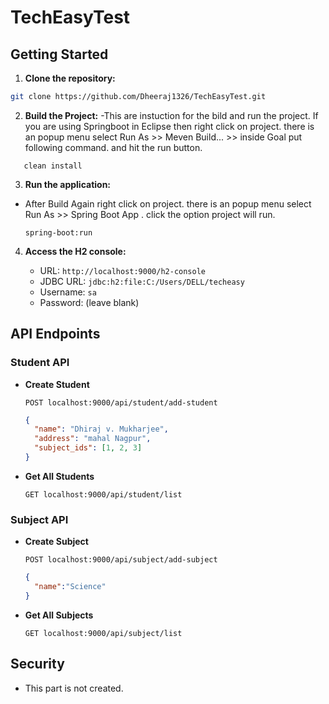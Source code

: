 # TechEasyTest

## Getting Started

1. **Clone the repository:**

```sh
git clone https://github.com/Dheeraj1326/TechEasyTest.git
```

2. **Build the Project:**
-This are instuction for the bild and run the project.
If you are using Springboot in Eclipse then right click on project.
there is an popup menu select Run As >> Meven Build... >> inside Goal
put following command. and hit the run button.
```
   clean install
```

3. **Run the application:**
- After Build Again right click on project.
    there is an popup menu select 
    Run As >> Spring Boot App . 
    click the option project will run.

   ```
   spring-boot:run
   ```

4. **Access the H2 console:**

   - URL: `http://localhost:9000/h2-console`
   - JDBC URL: `jdbc:h2:file:C:/Users/DELL/techeasy`
   - Username: `sa`
   - Password: (leave blank)

## API Endpoints

### Student API

- **Create Student**

  ```http
  POST localhost:9000/api/student/add-student
  ```

  ```json
  {
    "name": "Dhiraj v. Mukharjee",
    "address": "mahal Nagpur",
    "subject_ids": [1, 2, 3]
  }
  ```

- **Get All Students**

  ```http
  GET localhost:9000/api/student/list
  ```

### Subject API

- **Create Subject**

  ```http
  POST localhost:9000/api/subject/add-subject
  ```

  ```json
  {
    "name":"Science"
  }
  ```


- **Get All Subjects**

  ```http
  GET localhost:9000/api/subject/list
  ```

## Security

- This part is not created.

